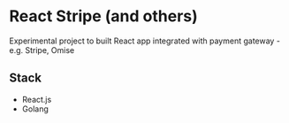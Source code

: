 # React Stripe (and others)

Experimental project to built React app integrated with payment gateway - e.g. Stripe, Omise

## Stack

- React.js
- Golang
